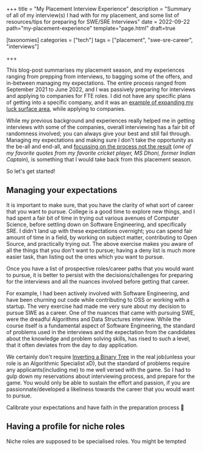 +++
title = "My Placement Interview Experience"
description = "Summary of all of my interview(s) I had with for my placement, and some list of resources/tips for preparing for SWE/SRE Interviews"
date = 2022-09-22
path="my-placement-experience"
template="page.html"
draft=true

[taxonomies]
categories = ["tech"]
tags = ["placement", "swe-sre-career", "interviews"]

+++

This blog-post summarises my placement season, and my experiences ranging from prepping from interviews, to bagging some of the offers, and in-between managing my expectations. The entire process ranged from September 2021 to June 2022, and I was passively preparing for interviews and applying to companies for FTE roles. I did not have any specific plans of getting into a specific company, and it was an [example of expanding my luck surface area](https://www.modelthinkers.com/mental-model/surface-area-of-luck), while applying to companies.

While my previous background and experiences really helped me in getting interviews with some of the companies, overall interviewing has a fair bit of randomness involved; you can always give your best and still fail through. Managing my expectations and making sure I don't take the opportunity as the be-all and end-all, and [focussing on the process not the result](https://indianexpress.com/article/lifestyle/life-positive/ms-dhoni-process-is-more-important-than-the-result-m-s-dhoni-inspiring-video-good-morning-5882798/) (_one of my favorite quotes from my favorite cricket player, MS Dhoni, former Indian Captain_), is something that I would take back from this placement season.

So let's get started!

## Managing your expectations

It is important to make sure, that you have the clarity of what sort of career that you want to pursue. College is a good time to explore new things, and I had spent a fair bit of time in trying out various avenues of Computer Science, before settling down on Software Engineering, and specifically SRE. I didn't land up with these expectations overnight; you can spend fair amount of time in a field, by working on subject matter, contributing to Open Source, and practically trying out. The above exercise makes you aware of all the things that you don't want to pursue; having a deny list is much more easier task, than listing out the ones which you want to pursue.

Once you have a list of prospective roles/career paths that you would want to pursue, it is better to persist with the decisions/challenges for preparing for the interviews and all the nuances involved before getting that career.

For example, I had been actively involved with Software Engineering, and have been churning out code while contributing to OSS or working with a startup. The very exercise had made me very sure about my decision to pursue SWE as a career. One of the nuances that came with pursuing SWE, were the dreadful Algorithms and Data Structures interview. While the course itself is a fundamental aspect of Software Engineering, the standard of problems used in the interviews and the expectation from the candidates about the knowledge and problem solving skills, has rised to such a level, that it often deviates from the day to day application.

We certainly don't require [Inverting a Binary Tree](https://leetcode.com/problems/invert-binary-tree/) in the real job(unless your role is an Algorithmic Specialist xD), but the standard of problems require any applicants(including me) to me well versed with the game. So I had to gulp down my reservations about interviewing process, and prepare for the game. You would only be able to sustain the effort and passion, if you are passionnate/developed a likeliness towards the career that you would want to pursue.

Calibrate your expectations and have faith in the preparation process :100:

## Having a profile for niche roles

Niche roles are supposed to be specialised roles. You might be tempted



